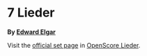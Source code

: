 
# 7 Lieder

__By [Edward Elgar](..)__

Visit the [official set page] in [OpenScore Lieder].

[official set page]: https://musescore.com/openscore-lieder-corpus/sets/5103577
[OpenScore Lieder]: https://musescore.com/openscore-lieder-corpus
